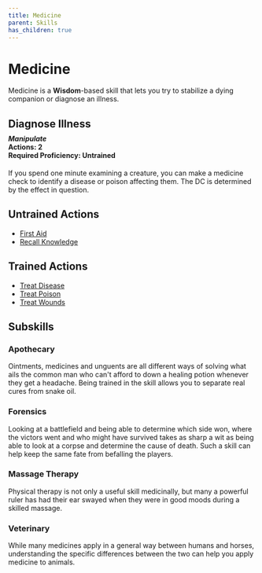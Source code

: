 ```yaml
---
title: Medicine
parent: Skills
has_children: true
---
```


# Medicine
Medicine is a **Wisdom**-based skill that lets you try to stabilize a dying companion or diagnose an illness.

## Diagnose Illness
<div style="margin-top:-10px;"></div>

#### *Manipulate*<br>**Actions:** 2<br>**Required Proficiency:** Untrained
If you spend one minute examining a creature, you can make a medicine check to identify a disease or poison affecting them. The DC is determined by the effect in question.

## Untrained Actions
* [First Aid](https://stormchaserroleplaying.com/stormchaserRPG/Skills/Medicine/FirstAid)
* [Recall Knowledge](https://stormchaserroleplaying.com/stormchaserRPG/Skills/General/RecallKnowledge)

## Trained Actions
* [Treat Disease](https://stormchaserroleplaying.com/stormchaserRPG/Skills/Medicine/Disease)
* [Treat Poison](https://stormchaserroleplaying.com/stormchaserRPG/Skills/Medicine/Poison)
* [Treat Wounds](https://stormchaserroleplaying.com/stormchaserRPG/Skills/Medicine/TreatWounds)

## Subskills

### Apothecary
Ointments, medicines and unguents are all different ways of solving what ails the common man who can't afford to down a healing potion whenever they get a headache. Being trained in the skill allows you to separate real cures from snake oil.

### Forensics
Looking at a battlefield and being able to determine which side won, where the victors went and who might have survived takes as sharp a wit as being able to look at a corpse and determine the cause of death. Such a skill can help keep the same fate from befalling the players.

### Massage Therapy
Physical therapy is not only a useful skill medicinally, but many a powerful ruler has had their ear swayed when they were in good moods during a skilled massage. 

### Veterinary
While many medicines apply in a general way between humans and horses, understanding the specific differences between the two can help you apply medicine to animals. 
